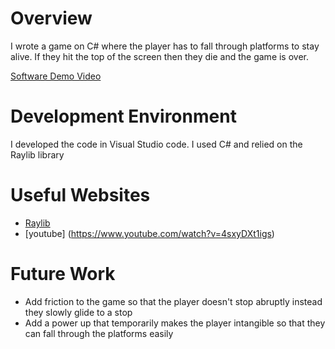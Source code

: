 # Overview
I wrote a game on C# where the player has to fall through platforms to stay alive. If they hit the top of the screen then they die and the game is over. 

[Software Demo Video](https://youtu.be/MvlThRCDvOY)

# Development Environment

I developed the code in Visual Studio code. I used C# and relied on the Raylib library
# Useful Websites


- [Raylib](https://www.raylib.com/cheatsheet/cheatsheet.html)
- [youtube] (https://www.youtube.com/watch?v=4sxyDXt1igs)

# Future Work
- Add friction to the game so that the player doesn't stop abruptly instead they slowly glide to a stop
- Add a power up that temporarily makes the player intangible so that they can fall through the platforms easily
